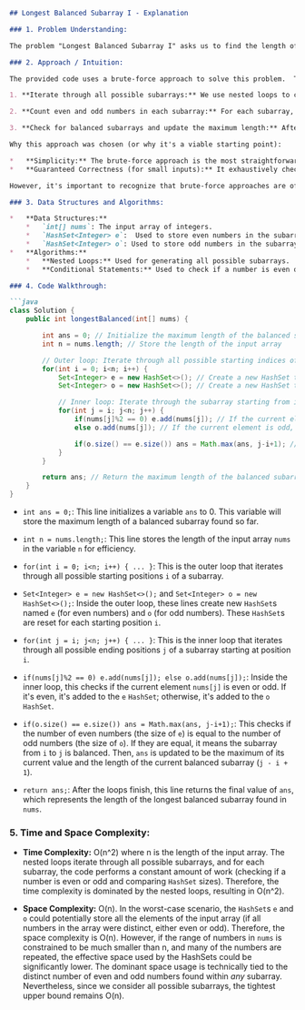 ```markdown
## Longest Balanced Subarray I - Explanation

### 1. Problem Understanding:

The problem "Longest Balanced Subarray I" asks us to find the length of the longest subarray within a given integer array `nums` where the number of even numbers is equal to the number of odd numbers.

### 2. Approach / Intuition:

The provided code uses a brute-force approach to solve this problem.  The core idea is:

1. **Iterate through all possible subarrays:** We use nested loops to consider every possible subarray of the input array `nums`. The outer loop iterates from the starting index `i` of the subarray, and the inner loop iterates from `i` to the end of the array `n`, effectively expanding the subarray.

2. **Count even and odd numbers in each subarray:** For each subarray, we maintain two `HashSet`s: `e` to store even numbers and `o` to store odd numbers. As we iterate through the elements of the subarray, we add even numbers to `e` and odd numbers to `o`.  Using `HashSet`s ensures that we only count distinct even and odd numbers, but this doesn't influence the balanced subarray condition (the count of even numbers should equal the count of odd numbers, whether distinct or not).  A simple counter would have been sufficient.

3. **Check for balanced subarrays and update the maximum length:** After processing each element of the subarray, we check if the sizes of the `e` and `o` `HashSet`s are equal. If they are, it means the subarray is balanced (has the same number of even and odd numbers).  In this case, we update the `ans` variable with the maximum length seen so far.

Why this approach was chosen (or why it's a viable starting point):

*   **Simplicity:** The brute-force approach is the most straightforward and easy to understand.  It directly implements the problem's definition.
*   **Guaranteed Correctness (for small inputs):** It exhaustively checks all possible subarrays, ensuring that the correct answer is found.

However, it's important to recognize that brute-force approaches are often inefficient, especially for larger input sizes.

### 3. Data Structures and Algorithms:

*   **Data Structures:**
    *   `int[] nums`: The input array of integers.
    *   `HashSet<Integer> e`:  Used to store even numbers in the subarray (though its uniqueness property is not strictly necessary).
    *   `HashSet<Integer> o`: Used to store odd numbers in the subarray (though its uniqueness property is not strictly necessary).
*   **Algorithms:**
    *   **Nested Loops:** Used for generating all possible subarrays.
    *   **Conditional Statements:** Used to check if a number is even or odd and to update the maximum length of the balanced subarray.

### 4. Code Walkthrough:

```java
class Solution {
    public int longestBalanced(int[] nums) {

        int ans = 0; // Initialize the maximum length of the balanced subarray to 0
        int n = nums.length; // Store the length of the input array

        // Outer loop: Iterate through all possible starting indices of the subarray
        for(int i = 0; i<n; i++) {
            Set<Integer> e = new HashSet<>(); // Create a new HashSet to store even numbers for the current subarray
            Set<Integer> o = new HashSet<>(); // Create a new HashSet to store odd numbers for the current subarray

            // Inner loop: Iterate through the subarray starting from index i
            for(int j = i; j<n; j++) {
                if(nums[j]%2 == 0) e.add(nums[j]); // If the current element is even, add it to the 'e' HashSet
                else o.add(nums[j]); // If the current element is odd, add it to the 'o' HashSet

                if(o.size() == e.size()) ans = Math.max(ans, j-i+1); // If the number of even and odd numbers in the current subarray are equal, update the maximum length 'ans'
            }
        }

        return ans; // Return the maximum length of the balanced subarray
    }
}
```

*   `int ans = 0;`: This line initializes a variable `ans` to 0. This variable will store the maximum length of a balanced subarray found so far.

*   `int n = nums.length;`: This line stores the length of the input array `nums` in the variable `n` for efficiency.

*   `for(int i = 0; i<n; i++) { ... }`: This is the outer loop that iterates through all possible starting positions `i` of a subarray.

*   `Set<Integer> e = new HashSet<>();` and `Set<Integer> o = new HashSet<>();`: Inside the outer loop, these lines create new `HashSet`s named `e` (for even numbers) and `o` (for odd numbers). These `HashSet`s are reset for each starting position `i`.

*   `for(int j = i; j<n; j++) { ... }`: This is the inner loop that iterates through all possible ending positions `j` of a subarray starting at position `i`.

*   `if(nums[j]%2 == 0) e.add(nums[j]); else o.add(nums[j]);`: Inside the inner loop, this checks if the current element `nums[j]` is even or odd. If it's even, it's added to the `e` `HashSet`; otherwise, it's added to the `o` `HashSet`.

*   `if(o.size() == e.size()) ans = Math.max(ans, j-i+1);`:  This checks if the number of even numbers (the size of `e`) is equal to the number of odd numbers (the size of `o`). If they are equal, it means the subarray from `i` to `j` is balanced. Then, `ans` is updated to be the maximum of its current value and the length of the current balanced subarray (`j - i + 1`).

*   `return ans;`: After the loops finish, this line returns the final value of `ans`, which represents the length of the longest balanced subarray found in `nums`.

### 5. Time and Space Complexity:

*   **Time Complexity:** O(n^2) where n is the length of the input array.  The nested loops iterate through all possible subarrays, and for each subarray, the code performs a constant amount of work (checking if a number is even or odd and comparing `HashSet` sizes).  Therefore, the time complexity is dominated by the nested loops, resulting in O(n^2).

*   **Space Complexity:** O(n).  In the worst-case scenario, the `HashSet`s `e` and `o` could potentially store all the elements of the input array (if all numbers in the array were distinct, either even or odd). Therefore, the space complexity is O(n). However, if the range of numbers in `nums` is constrained to be much smaller than n, and many of the numbers are repeated, the effective space used by the HashSets could be significantly lower.  The dominant space usage is technically tied to the distinct number of even and odd numbers found within *any* subarray. Nevertheless, since we consider all possible subarrays, the tightest upper bound remains O(n).
